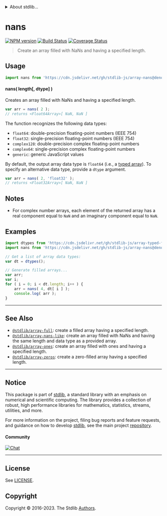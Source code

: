 <!--

@license Apache-2.0

Copyright (c) 2023 The Stdlib Authors.

Licensed under the Apache License, Version 2.0 (the "License");
you may not use this file except in compliance with the License.
You may obtain a copy of the License at

   http://www.apache.org/licenses/LICENSE-2.0

Unless required by applicable law or agreed to in writing, software
distributed under the License is distributed on an "AS IS" BASIS,
WITHOUT WARRANTIES OR CONDITIONS OF ANY KIND, either express or implied.
See the License for the specific language governing permissions and
limitations under the License.

-->


<details>
  <summary>
    About stdlib...
  </summary>
  <p>We believe in a future in which the web is a preferred environment for numerical computation. To help realize this future, we've built stdlib. stdlib is a standard library, with an emphasis on numerical and scientific computation, written in JavaScript (and C) for execution in browsers and in Node.js.</p>
  <p>The library is fully decomposable, being architected in such a way that you can swap out and mix and match APIs and functionality to cater to your exact preferences and use cases.</p>
  <p>When you use stdlib, you can be absolutely certain that you are using the most thorough, rigorous, well-written, studied, documented, tested, measured, and high-quality code out there.</p>
  <p>To join us in bringing numerical computing to the web, get started by checking us out on <a href="https://github.com/stdlib-js/stdlib">GitHub</a>, and please consider <a href="https://opencollective.com/stdlib">financially supporting stdlib</a>. We greatly appreciate your continued support!</p>
</details>

# nans

[![NPM version][npm-image]][npm-url] [![Build Status][test-image]][test-url] [![Coverage Status][coverage-image]][coverage-url] <!-- [![dependencies][dependencies-image]][dependencies-url] -->

> Create an array filled with NaNs and having a specified length.

<!-- Section to include introductory text. Make sure to keep an empty line after the intro `section` element and another before the `/section` close. -->

<section class="intro">

</section>

<!-- /.intro -->

<!-- Package usage documentation. -->



<section class="usage">

## Usage

```javascript
import nans from 'https://cdn.jsdelivr.net/gh/stdlib-js/array-nans@deno/mod.js';
```

#### nans( length\[, dtype] )

Creates an array filled with NaNs and having a specified length.

```javascript
var arr = nans( 2 );
// returns <Float64Array>[ NaN, NaN ]
```

The function recognizes the following data types:

-   `float64`: double-precision floating-point numbers (IEEE 754)
-   `float32`: single-precision floating-point numbers (IEEE 754)
-   `complex128`: double-precision complex floating-point numbers
-   `complex64`: single-precision complex floating-point numbers
-   `generic`: generic JavaScript values

By default, the output array data type is `float64` (i.e., a [typed array][mdn-typed-array]). To specify an alternative data type, provide a `dtype` argument.

```javascript
var arr = nans( 2, 'float32' );
// returns <Float32Array>[ NaN, NaN ]
```

</section>

<!-- /.usage -->

<!-- Package usage notes. Make sure to keep an empty line after the `section` element and another before the `/section` close. -->

<section class="notes">

## Notes

-   For complex number arrays, each element of the returned array has a real component equal to `NaN` and an imaginary component equal to `NaN`.

</section>

<!-- /.notes -->

<!-- Package usage examples. -->

<section class="examples">

## Examples

<!-- eslint no-undef: "error" -->

```javascript
import dtypes from 'https://cdn.jsdelivr.net/gh/stdlib-js/array-typed-float-dtypes@deno/mod.js';
import nans from 'https://cdn.jsdelivr.net/gh/stdlib-js/array-nans@deno/mod.js';

// Get a list of array data types:
var dt = dtypes();

// Generate filled arrays...
var arr;
var i;
for ( i = 0; i < dt.length; i++ ) {
    arr = nans( 4, dt[ i ] );
    console.log( arr );
}
```

</section>

<!-- /.examples -->

<!-- Section to include cited references. If references are included, add a horizontal rule *before* the section. Make sure to keep an empty line after the `section` element and another before the `/section` close. -->

<section class="references">

</section>

<!-- /.references -->

<!-- Section for related `stdlib` packages. Do not manually edit this section, as it is automatically populated. -->

<section class="related">

* * *

## See Also

-   <span class="package-name">[`@stdlib/array-full`][@stdlib/array/full]</span><span class="delimiter">: </span><span class="description">create a filled array having a specified length.</span>
-   <span class="package-name">[`@stdlib/array-nans-like`][@stdlib/array/nans-like]</span><span class="delimiter">: </span><span class="description">create an array filled with NaNs and having the same length and data type as a provided array.</span>
-   <span class="package-name">[`@stdlib/array-ones`][@stdlib/array/ones]</span><span class="delimiter">: </span><span class="description">create an array filled with ones and having a specified length.</span>
-   <span class="package-name">[`@stdlib/array-zeros`][@stdlib/array/zeros]</span><span class="delimiter">: </span><span class="description">create a zero-filled array having a specified length.</span>

</section>

<!-- /.related -->

<!-- Section for all links. Make sure to keep an empty line after the `section` element and another before the `/section` close. -->


<section class="main-repo" >

* * *

## Notice

This package is part of [stdlib][stdlib], a standard library with an emphasis on numerical and scientific computing. The library provides a collection of robust, high performance libraries for mathematics, statistics, streams, utilities, and more.

For more information on the project, filing bug reports and feature requests, and guidance on how to develop [stdlib][stdlib], see the main project [repository][stdlib].

#### Community

[![Chat][chat-image]][chat-url]

---

## License

See [LICENSE][stdlib-license].


## Copyright

Copyright &copy; 2016-2023. The Stdlib [Authors][stdlib-authors].

</section>

<!-- /.stdlib -->

<!-- Section for all links. Make sure to keep an empty line after the `section` element and another before the `/section` close. -->

<section class="links">

[npm-image]: http://img.shields.io/npm/v/@stdlib/array-nans.svg
[npm-url]: https://npmjs.org/package/@stdlib/array-nans

[test-image]: https://github.com/stdlib-js/array-nans/actions/workflows/test.yml/badge.svg?branch=main
[test-url]: https://github.com/stdlib-js/array-nans/actions/workflows/test.yml?query=branch:main

[coverage-image]: https://img.shields.io/codecov/c/github/stdlib-js/array-nans/main.svg
[coverage-url]: https://codecov.io/github/stdlib-js/array-nans?branch=main

<!--

[dependencies-image]: https://img.shields.io/david/stdlib-js/array-nans.svg
[dependencies-url]: https://david-dm.org/stdlib-js/array-nans/main

-->

[chat-image]: https://img.shields.io/gitter/room/stdlib-js/stdlib.svg
[chat-url]: https://app.gitter.im/#/room/#stdlib-js_stdlib:gitter.im

[stdlib]: https://github.com/stdlib-js/stdlib

[stdlib-authors]: https://github.com/stdlib-js/stdlib/graphs/contributors

[umd]: https://github.com/umdjs/umd
[es-module]: https://developer.mozilla.org/en-US/docs/Web/JavaScript/Guide/Modules

[deno-url]: https://github.com/stdlib-js/array-nans/tree/deno
[umd-url]: https://github.com/stdlib-js/array-nans/tree/umd
[esm-url]: https://github.com/stdlib-js/array-nans/tree/esm
[branches-url]: https://github.com/stdlib-js/array-nans/blob/main/branches.md

[stdlib-license]: https://raw.githubusercontent.com/stdlib-js/array-nans/main/LICENSE

[mdn-typed-array]: https://developer.mozilla.org/en-US/docs/Web/JavaScript/Reference/Global_Objects/TypedArray

<!-- <related-links> -->

[@stdlib/array/full]: https://github.com/stdlib-js/array-full/tree/deno

[@stdlib/array/nans-like]: https://github.com/stdlib-js/array-nans-like/tree/deno

[@stdlib/array/ones]: https://github.com/stdlib-js/array-ones/tree/deno

[@stdlib/array/zeros]: https://github.com/stdlib-js/array-zeros/tree/deno

<!-- </related-links> -->

</section>

<!-- /.links -->
